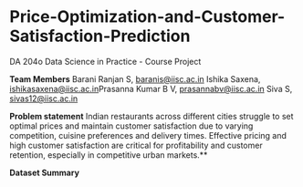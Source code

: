 # Price-Optimization-and-Customer-Satisfaction-Prediction
DA 204o Data Science in Practice - Course Project

**Team Members**
Barani Ranjan S, baranis@iisc.ac.in​
Ishika Saxena, ishikasaxena@iisc.ac.in​
Prasanna Kumar B V, prasannabv@iisc.ac.in​
Siva S, sivas12@iisc.ac.in

**Problem statement**
Indian restaurants across different cities struggle to set optimal prices and maintain customer satisfaction due to varying competition, cuisine preferences and delivery times. Effective pricing and high customer satisfaction are critical for profitability and customer retention, especially in competitive urban markets.​**

**Dataset Summary**
